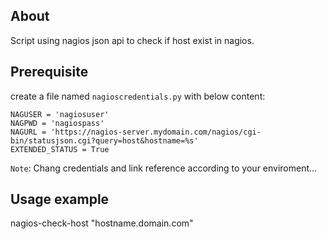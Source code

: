 ## About
Script using nagios json api to check if host exist in nagios.

## Prerequisite

create a file named ```nagioscredentials.py``` with below content:

```
NAGUSER = 'nagiosuser'
NAGPWD = 'nagiospass'
NAGURL = 'https://nagios-server.mydomain.com/nagios/cgi-bin/statusjson.cgi?query=host&hostname=%s'
EXTENDED_STATUS = True
```

``Note``: Chang credentials and link reference according to your enviroment...

## Usage example
nagios-check-host  "hostname.domain.com"
